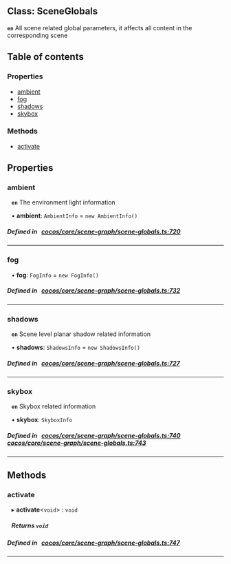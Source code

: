 
## Class: SceneGlobals






**`en`** All scene related global parameters, it affects all content in the corresponding scene


<div class="table-of-content">
<h2>Table of contents</h2>


### Properties

- [ ambient](#ambient)
- [ fog](#fog)
- [ shadows](#shadows)
- [ skybox](#skybox)

### Methods

- [ activate](#activate)
</div>

## Properties


### ambient
<div style="margin-left: 10px;">



**`en`** The environment light information




•  **ambient**:
`AmbientInfo`  = `new AmbientInfo()`
</div>

##### Defined in &nbsp;   [cocos/core/scene-graph/scene-globals.ts:720](https://github.com/cocos-creator/engine/blob/c7bf6b8a9/cocos/core/scene-graph/scene-globals.ts#L720)&nbsp;


___


### fog
<div style="margin-left: 10px;">




•  **fog**:
`FogInfo`  = `new FogInfo()`
</div>

##### Defined in &nbsp;   [cocos/core/scene-graph/scene-globals.ts:732](https://github.com/cocos-creator/engine/blob/c7bf6b8a9/cocos/core/scene-graph/scene-globals.ts#L732)&nbsp;


___


### shadows
<div style="margin-left: 10px;">



**`en`** Scene level planar shadow related information




•  **shadows**:
`ShadowsInfo`  = `new ShadowsInfo()`
</div>

##### Defined in &nbsp;   [cocos/core/scene-graph/scene-globals.ts:727](https://github.com/cocos-creator/engine/blob/c7bf6b8a9/cocos/core/scene-graph/scene-globals.ts#L727)&nbsp;


___


### skybox
<div style="margin-left: 10px;">



**`en`** Skybox related information




•  **skybox**:
 ``SkyboxInfo`` 
</div>

##### Defined in &nbsp;   [cocos/core/scene-graph/scene-globals.ts:740](https://github.com/cocos-creator/engine/blob/c7bf6b8a9/cocos/core/scene-graph/scene-globals.ts#L740)&nbsp;   [cocos/core/scene-graph/scene-globals.ts:743](https://github.com/cocos-creator/engine/blob/c7bf6b8a9/cocos/core/scene-graph/scene-globals.ts#L743)&nbsp;


___

<!---->
## Methods

### activate

<div style="margin-left: 10px;">

▸   **activate**<`void`\> : `void`




##### Returns `void`
</div>

##### Defined in &nbsp;   [cocos/core/scene-graph/scene-globals.ts:747](https://github.com/cocos-creator/engine/blob/c7bf6b8a9/cocos/core/scene-graph/scene-globals.ts#L747)&nbsp;
___
<!---->



